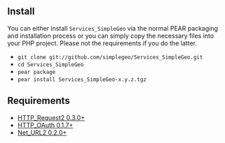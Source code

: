 ## Install

You can either install `Services_SimpleGeo` via the normal PEAR packaging and
installation process or you can simply copy the necessary files into your PHP
project. Please not the requirements if you do the latter.

* `git clone git://github.com/simplegeo/Services_SimpleGeo.git`
* `cd Services_SimpleGeo`
* `pear package`
* `pear install Services_SimpleGeo-x.y.z.tgz`

## Requirements 

* [HTTP_Request2 0.3.0+](http://pear.php.net/package/HTTP_Request2)
* [HTTP_OAuth 0.1.7+](http://pear.php.net/package/HTTP_OAuth)
* [Net_URL2 0.2.0+](http://pear.php.net/package/Net_URL2)

